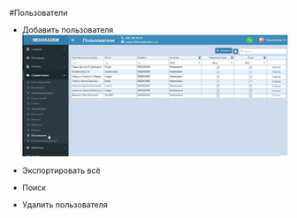 #Пользователи 

- Добавить пользователя 
![Image](Image/polzovateli.gif)

- Экспортировать всё
- Поиск
- Удалить пользователя